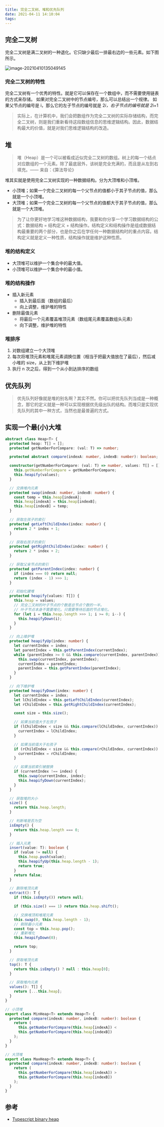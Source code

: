 ```yaml
---
title: 完全二叉树、堆和优先队列
date: 2021-04-11 14:10:04
tags:
---
```


## 完全二叉树

完全二叉树是满二叉树的一种退化。它只缺少最后一排最右边的一些元素。如下图所示。

![image-20210410135049145](../assets/images/bianary-tree.png)

### 完全二叉树的特性

完全二叉树有一个优秀的特性。就是它可以保存在一个数组中，而不需要使用链表的方式来存储。
如果对完全二叉树中的节点编号，那么可以总结出一个规律。
如果父节点的编号是 i，那么它的左子节点的编号就是 2*i，右子节点的编号就是 2*i+1

> 实际上，在计算机中，我们会把数组作为完全二叉树的实际存储结构，而完全二叉树，则是我们重新看待这段数组信息的思维逻辑结构。因此，数据结构最大的价值，就是对我们思维逻辑结构的改造。

## 堆

> 堆（Heap）是一个可以被看成近似完全二叉树的数组。树上的每一个结点对应数组的一个元素。除了最底层外，该树是完全充满的，而且是从左到右填充。—— 来自：《算法导论》

堆其实就是使用完全二叉树实现的一种数据结构。分为大顶堆和小顶堆。

- 小顶堆；如果一个完全二叉树的每一个父节点的值都小于其子节点的值，那么就是一个小顶堆。
- 大顶堆；如果一个完全二叉树的每一个父节点的值都大于其子节点的值，那么就是一个大顶堆。

> 为了让你更好地学习堆这种数据结构，我要和你分享一个学习数据结构的公式：数据结构 = 结构定义 + 结构操作。结构定义和结构操作是组成数据结构最重要的两个部分，也是你之后在学任何一种数据结构时的重点内容。结构定义就是定义一种性质，结构操作就是维护这种性质。

### 堆的结构定义

- 大顶堆可以维护一个集合中的最大值。
- 小顶堆可以维护一个集合中的最小值。

### 堆的结构操作

- 插入新元素
  - 插入到最后面（数组的最后）
  - 向上调整，维护堆的特性
- 删除最值元素
  - 将最后一个元素覆盖堆顶元素（数组尾元素覆盖数组头元素）
  - 向下调整，维护堆的特性

### 堆排序

1. 对数组建立一个大顶堆
2. 每次将堆顶元素和堆尾元素调换位置（相当于把最大值放在了最后），然后减小堆的 size，从上到下维护堆
3. 执行 n 次之后，得到一个从小到达排序的数组

## 优先队列

> 优先队列好像就是堆的别名啊？其实不然。你可以把优先队列当成是一种概念，那它的定义就是一种可以实现根据优先级出队的结构。而堆只是实现优先队列的其中一种方式，当然也是最普遍的方式。

## 实现一个最(小)大堆

```typescript
abstract class Heap<T> {
  protected heap: T[] = [];
  protected getNumberForCompare: (val: T) => number;

  protected abstract compare(indexA: number, indexB: number): boolean;

  constructor(getNumberForCompare: (val: T) => number, values: T[] = []) {
    this.getNumberForCompare = getNumberForCompare;
    this.heapify(values);
  }

  // 交换堆内元素
  protected swap(indexA: number, indexB: number) {
    const temp = this.heap[indexA];
    this.heap[indexA] = this.heap[indexB];
    this.heap[indexB] = temp;
  }

  // 获取左孩子的索引
  protected getLeftChildIndex(index: number) {
    return 2 * index + 1;
  }

  // 获取右孩子的索引
  protected getRightChildIndex(index: number) {
    return 2 * index + 2;
  }

  // 获取父亲节点的索引
  protected getParentIndex(index: number) {
    if (index === 0) return null;
    return (index - 1) >>> 1;
  }

  // 初始化建堆
  protected heapify(values: T[]) {
    this.heap = values;
    // 完全二叉树的叶子节点的个数是总节点个数的一半。
    // 叶子节点本身不需要堆化。只需要等待后面的节点堆化。
    for (let i = this.heap.length >>> 1; i >= 0; i--) {
      this.heapifyDown(i);
    }
  }

  // 向上维护堆
  protected heapifyUp(index: number) {
    let currentIndex = index;
    let parentIndex = this.getParentIndex(currentIndex);
    while (parentIndex >= 0 && this.compare(currentIndex, parentIndex)) {
      this.swap(currentIndex, parentIndex);
      currentIndex = parentIndex;
      parentIndex = this.getParentIndex(parentIndex);
    }
  }

  // 向下维护堆
  protected heapifyDown(index: number) {
    let currentIndex = index;
    let lChildIndex = this.getLeftChildIndex(currentIndex);
    let rChildIndex = this.getRightChildIndex(currentIndex);

    const size = this.size();

    // 如果当前值大于左孩子
    if (lChildIndex < size && this.compare(lChildIndex, currentIndex)) {
      currentIndex = lChildIndex;
    }

    // 如果当前值大于右孩子
    if (rChildIndex < size && this.compare(rChildIndex, currentIndex)) {
      currentIndex = rChildIndex;
    }

    // 如果当前索引被替换
    if (currentIndex !== index) {
      this.swap(currentIndex, index);
      this.heapifyDown(currentIndex);
    }
  }

  // 获取堆的大小
  size() {
    return this.heap.length;
  }

  // 判断堆是否为空
  isEmpty() {
    return this.heap.length === 0;
  }

  // 插入元素
  insert(value: T): boolean {
    if (value != null) {
      this.heap.push(value);
      this.heapifyUp(this.heap.length - 1);
      return true;
    }
    return false;
  }

  // 删除堆顶元素
  extract(): T {
    if (this.isEmpty()) return null;

    if (this.size() === 1) return this.heap.shift();

    // 交换堆顶和堆尾元素
    this.swap(0, this.heap.length - 1);
    // 剔除最小元素
    const top = this.heap.pop();
    // 重新堆化
    this.heapifyDown(0);

    return top;
  }

  // 获取堆顶元素
  top(): T {
    return this.isEmpty() ? null : this.heap[0];
  }

  // 获取堆内元素
  values(): T[] {
    return [...this.heap];
  }
}

// 小顶堆
export class MinHeap<T> extends Heap<T> {
  protected compare(indexA: number, indexB: number): boolean {
    return (
      this.getNumberForCompare(this.heap[indexA]) <
      this.getNumberForCompare(this.heap[indexB])
    );
  }
}

// 大顶堆
export class MaxHeap<T> extends Heap<T> {
  protected compare(indexA: number, indexB: number): boolean {
    return (
      this.getNumberForCompare(this.heap[indexA]) >
      this.getNumberForCompare(this.heap[indexB])
    );
  }
}
```

## 参考

- [Typescript binary heap](https://www.davideaversa.it/blog/typescript-binary-heap/)
